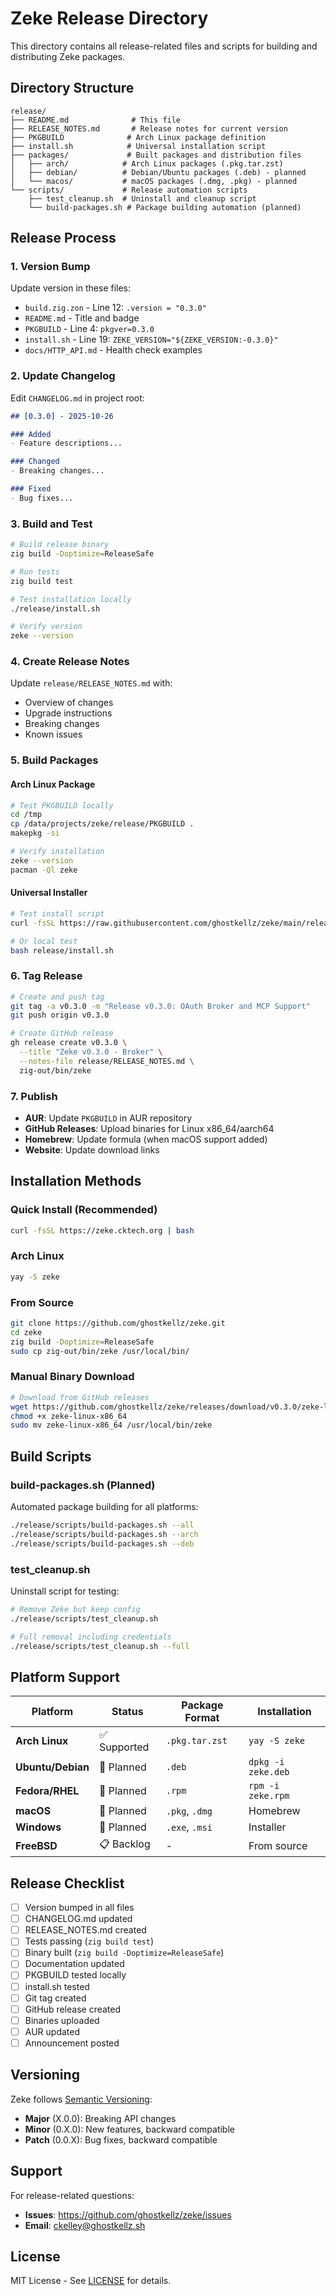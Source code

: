 # Zeke Release Directory

This directory contains all release-related files and scripts for building and distributing Zeke packages.

## Directory Structure

```
release/
├── README.md              # This file
├── RELEASE_NOTES.md       # Release notes for current version
├── PKGBUILD              # Arch Linux package definition
├── install.sh            # Universal installation script
├── packages/             # Built packages and distribution files
│   ├── arch/            # Arch Linux packages (.pkg.tar.zst)
│   ├── debian/          # Debian/Ubuntu packages (.deb) - planned
│   └── macos/           # macOS packages (.dmg, .pkg) - planned
└── scripts/             # Release automation scripts
    ├── test_cleanup.sh  # Uninstall and cleanup script
    └── build-packages.sh # Package building automation (planned)
```

## Release Process

### 1. Version Bump

Update version in these files:
- `build.zig.zon` - Line 12: `.version = "0.3.0"`
- `README.md` - Title and badge
- `PKGBUILD` - Line 4: `pkgver=0.3.0`
- `install.sh` - Line 19: `ZEKE_VERSION="${ZEKE_VERSION:-0.3.0}"`
- `docs/HTTP_API.md` - Health check examples

### 2. Update Changelog

Edit `CHANGELOG.md` in project root:
```markdown
## [0.3.0] - 2025-10-26

### Added
- Feature descriptions...

### Changed
- Breaking changes...

### Fixed
- Bug fixes...
```

### 3. Build and Test

```bash
# Build release binary
zig build -Doptimize=ReleaseSafe

# Run tests
zig build test

# Test installation locally
./release/install.sh

# Verify version
zeke --version
```

### 4. Create Release Notes

Update `release/RELEASE_NOTES.md` with:
- Overview of changes
- Upgrade instructions
- Breaking changes
- Known issues

### 5. Build Packages

#### Arch Linux Package
```bash
# Test PKGBUILD locally
cd /tmp
cp /data/projects/zeke/release/PKGBUILD .
makepkg -si

# Verify installation
zeke --version
pacman -Ql zeke
```

#### Universal Installer
```bash
# Test install script
curl -fsSL https://raw.githubusercontent.com/ghostkellz/zeke/main/release/install.sh | bash

# Or local test
bash release/install.sh
```

### 6. Tag Release

```bash
# Create and push tag
git tag -a v0.3.0 -m "Release v0.3.0: OAuth Broker and MCP Support"
git push origin v0.3.0

# Create GitHub release
gh release create v0.3.0 \
  --title "Zeke v0.3.0 - Broker" \
  --notes-file release/RELEASE_NOTES.md \
  zig-out/bin/zeke
```

### 7. Publish

- **AUR**: Update `PKGBUILD` in AUR repository
- **GitHub Releases**: Upload binaries for Linux x86_64/aarch64
- **Homebrew**: Update formula (when macOS support added)
- **Website**: Update download links

## Installation Methods

### Quick Install (Recommended)
```bash
curl -fsSL https://zeke.cktech.org | bash
```

### Arch Linux
```bash
yay -S zeke
```

### From Source
```bash
git clone https://github.com/ghostkellz/zeke.git
cd zeke
zig build -Doptimize=ReleaseSafe
sudo cp zig-out/bin/zeke /usr/local/bin/
```

### Manual Binary Download
```bash
# Download from GitHub releases
wget https://github.com/ghostkellz/zeke/releases/download/v0.3.0/zeke-linux-x86_64
chmod +x zeke-linux-x86_64
sudo mv zeke-linux-x86_64 /usr/local/bin/zeke
```

## Build Scripts

### build-packages.sh (Planned)

Automated package building for all platforms:
```bash
./release/scripts/build-packages.sh --all
./release/scripts/build-packages.sh --arch
./release/scripts/build-packages.sh --deb
```

### test_cleanup.sh

Uninstall script for testing:
```bash
# Remove Zeke but keep config
./release/scripts/test_cleanup.sh

# Full removal including credentials
./release/scripts/test_cleanup.sh --full
```

## Platform Support

| Platform | Status | Package Format | Installation |
|----------|--------|----------------|--------------|
| **Arch Linux** | ✅ Supported | `.pkg.tar.zst` | `yay -S zeke` |
| **Ubuntu/Debian** | 🚧 Planned | `.deb` | `dpkg -i zeke.deb` |
| **Fedora/RHEL** | 🚧 Planned | `.rpm` | `rpm -i zeke.rpm` |
| **macOS** | 🚧 Planned | `.pkg`, `.dmg` | Homebrew |
| **Windows** | 🚧 Planned | `.exe`, `.msi` | Installer |
| **FreeBSD** | 📋 Backlog | - | From source |

## Release Checklist

- [ ] Version bumped in all files
- [ ] CHANGELOG.md updated
- [ ] RELEASE_NOTES.md created
- [ ] Tests passing (`zig build test`)
- [ ] Binary built (`zig build -Doptimize=ReleaseSafe`)
- [ ] Documentation updated
- [ ] PKGBUILD tested locally
- [ ] install.sh tested
- [ ] Git tag created
- [ ] GitHub release created
- [ ] Binaries uploaded
- [ ] AUR updated
- [ ] Announcement posted

## Versioning

Zeke follows [Semantic Versioning](https://semver.org/):
- **Major** (X.0.0): Breaking API changes
- **Minor** (0.X.0): New features, backward compatible
- **Patch** (0.0.X): Bug fixes, backward compatible

## Support

For release-related questions:
- **Issues**: https://github.com/ghostkellz/zeke/issues
- **Email**: ckelley@ghostkellz.sh

## License

MIT License - See [LICENSE](../LICENSE) for details.
